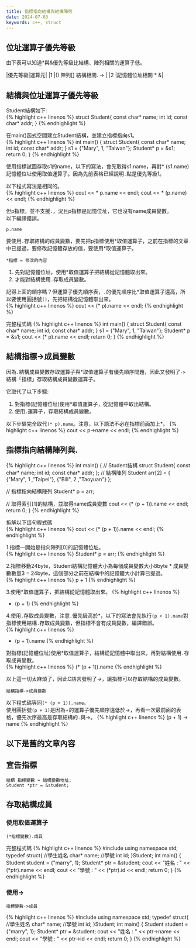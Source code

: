 ```yaml
---
title: 指標指向結構與結構陣列
date: 2024-07-03
keywords: c++, struct
---
```

## 位址運算子優先等級
由下表可以知道\*與&優先等級比結構、陣列相關的運算子低。

|優先等級|運算元|
|1      |() 陣列[] 結構相關. -> |
|2      |記憶體位址相關 \* &|

## 結構與位址運算子優先等級
Student結構如下:<br>
{% highlight c++ linenos %}
struct Student{
  const char* name;
  int id;
  const char* addr;
}
{% endhighlight %}

在main()函式空間建立Student結構，並建立指標指向s1。<br>
{% highlight c++ linenos %}
int main() {
  struct Student{
    const char* name;
    int id;
    const char* addr;
  } s1 = {"Mary", 1, "Taiwan"};
  Student* p = &s1;
  return 0;
}
{% endhighlight %}

使用指標試圖存取s1的name，以下的寫法，會先取得s1.name，再對\* (s1.name)記憶體位址使用取值運算子。因為先前表格已經說明`.`點是優先等級1。<br>

以下程式寫法是相同的。<br>
{% highlight c++ linenos %}
  cout << * p.name << endl;
  cout << * (p.name) << endl;
{% endhighlight %}

但p指標，並不支援`.`，況且p指標是記憶位址，它也沒有name成員變數。<br>
以下編譯錯誤。<br>
```
p.name
```

要使用`.`存取結構的成員變數，要先把p指標使用\*取值運算子，之前在指標的文章中已提過，要修改記憶體存放的值，要使用\*取值運算子。
```
*指標 = 修改的內容
```

1. 先對記憶體位址，使用\*取值運算子把結構從記憶體取出來。<br>
2. 才能對結構使用`.`存取成員變數。<br>

記得上面的順序嗎？但運算子優先順序表，`.`的優先順序比\*取值運算子還高，所以要使用圓括號`()`，先把結構從記憶體取出來。<br>
{% highlight c++ linenos %}
cout << (* p).name << endl;
{% endhighlight %}

完整程式碼
{% highlight c++ linenos %}
int main() {
  struct Student{
    const char* name;
    int id;
    const char* addr;
  } s1 = {"Mary", 1, "Taiwan"};
  Student* p = &s1;
  cout << (* p).name << endl;
  return 0;
}
{% endhighlight %}

## 結構指標->成員變數
因為`.`結構成員變數存取運算子與\*取值運算子有優先順序問題，因此又發明了`->`結構「指標」存取結構成員變數運算子。

它取代了以下步驟:<br>
1. 對指標(記憶體位址)使用\*取值運算子，從記憶體中取出結構。
2. 使用`.`運算子，存取結構成員變數。

以下步驟完全取代`(* p).name`。注意，以下語法不必在指標前面加上\*。
{% highlight c++ linenos %}
cout << p->name << endl;
{% endhighlight %}

## 指標指向結構陣列與.
{% highlight c++ linenos %}
int main() {
  // Student結構
  struct Student{
    const char* name;
    int id;
    const char* addr;
  };
  // 結構陣列
  Student arr[2] = {
    {"Mary", 1 ,"Taipei"},
    {"Bill", 2 ,"Taoyuan"}
  };

  // 指標指向結構陣列
  Student* p = arr;
  
  // 取得索引[1]的結構，並取得name成員變數
  cout << (* (p + 1)).name << endl;
  return 0;
}
{% endhighlight %}

拆解以下這句程式碼<br>
{% highlight c++ linenos %}
  cout << (* (p + 1)).name << endl;
{% endhighlight %}

1.指標一開始是指向陣列[0]的記憶體位址。<br>
{% highlight c++ linenos %}
Student* p = arr;
{% endhighlight %}

2.指標移動24byte，Student結構記憶體大小為每個成員變數大小8byte \* 成員變數數量3 = 24byte，這個部分之前在結構中的記憶體大小計算已提過。<br>
{% highlight c++ linenos %}
p + 1
{% endhighlight %}

3.使用\*取值運算子，把結構從記憶體取出來。
{% highlight c++ linenos %}
* (p + 1)
{% endhighlight %}

4.使用`.`存取成員變數，注意`.`優先級高於\*，以下的寫法會先執行`(p + 1).name`對指標使用結構`.`存取成員變數，但指標不會有成員變數，編譯錯誤。<br>
{% highlight c++ linenos %}
* (p + 1).name
{% endhighlight %}

對指標(記憶體位址)使用\*取值運算子，結構從記憶體中取出來，再對結構使用`.`存取成員變數。<br>
{% highlight c++ linenos %}
(* (p + 1)).name
{% endhighlight %}

以上這一切太麻煩了，因此C語言發明了->，讓指標可以存取結構的成員變數。<br>
```
結構指標->成員變數
```

以下程式碼等同`(* (p + 1)).name`。<br>
使用圓括號`(p + 1)`是因為\+的運算子優先順序遠低於->，再看一次最前面的表格，優先次序最高是存取結構的`.`與->。
{% highlight c++ linenos %}
(p + 1) -> name
{% endhighlight %}

以下是舊的文章內容
---------------

## 宣告指標
```
結構 指標變數 = 結構變數地址;
Student *ptr = &student;
```
## 存取結構成員
### 使用取值運算子
```
(*指標變數).成員 
```
完整程式碼
{% highlight c++ linenos %}
#include <iostream>
using namespace std;
typedef struct{
  //學生姓名
  char* name;
  //學號
  int id;
}Student;
int main() {
  Student student = {"marry", 1};
  Student* ptr = &student;
  cout << "姓名 : " << (*ptr).name << endl;
  cout << "學號 : " << (*ptr).id << endl;
  return 0;
}
{% endhighlight %}

### 使用->
```
指標變數->成員 
```
{% highlight c++ linenos %}
#include <iostream>
using namespace std;
typedef struct{
  //學生姓名
  char* name;
  //學號
  int id;
}Student;
int main() {
  Student student = {"marry", 1};
  Student* ptr = &student;
  cout << "姓名 : " << ptr->name << endl;
  cout << "學號 : " << ptr->id << endl;
  return 0;
}
{% endhighlight %}
